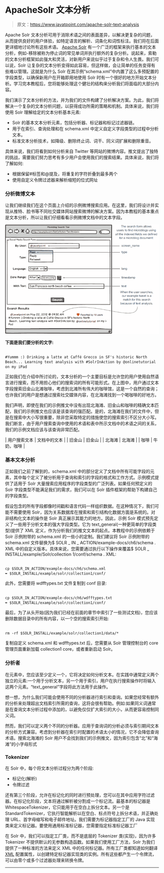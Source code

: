 # ApacheSolr 文本分析

> 原文：<https://www.javatpoint.com/apache-solr-text-analysis>

Apache Solr 文本分析可用于消除术语之间的表面差异，以解决更复杂的问题，从而提供良好的用户体验，如特定语言的解析、词条化和词性标注。我们将在后面更详细地讨论所有这些术语。 [Apache Solr](https://www.javatpoint.com/apache-solr) 有一个广泛的框架来执行基本的文本分析，例如-移除被称为停止词的常见单词并执行额外的复杂分析。说起来，索勒的文本分析框架如此强大和灵活，对新用户来说似乎过于复杂和令人生畏。我们可以说，Solr 让复杂的文本分析变得如此容易，但这样做，会让简单的任务变得有些难以管理。这就是为什么 Solr 在其示例“schema.xml”中内置了这么多预配置的字段类型，以确保新用户在开箱即用地使用 Solr 时有一个很好的地方开始文本分析。学习完本教程后，您将能够处理这个健壮的结构来分析我们将面临的大部分内容。

我们演示了文本分析的方法，并为我们的文件构建了分析解决方案。为此，我们将解决一个复杂的文本分析问题，以获得成功所需的策略和机制。具体来说，我们将使用 Solr 理解给定的文本分析基本元素:

*   Solr 的基本文本分析元素，包括分析器、标记器和标记过滤器链。
*   用于在索引、查询处理和在 schema.xml 中定义自定义字段类型的过程中分析文本。
*   标准文本分析技术，如降级、删除终止词、词干、同义词扩展和删除重音。

具体来说，我们将看到如何分析来自 Twitter 等网站的微博内容。推文提出了独特的挑战，需要我们努力思考有多少用户会使用我们的搜索结果。具体来说，我们将了解如何:

*   根据保留#标签和@提及，将重复的字符折叠到最多两个
*   使用自定义令牌过滤器来解析缩短的位式网址

### 分析微博文本

让我们继续我们在这个页面上介绍的示例微博搜索应用。在这里，我们将设计并实现从推特、脸书等不同社交媒体网站搜索微博的解决方案。因为本教程的基本重点是文本分析，所以让我们仔细看看示例微博文档中的文本字段。

![Apache Solr Text Analysis](img/7fa125ced59402236f25763451448fd7.png)

**下面是我们要分析的文字:**

```

#Yummm :) Drinking a latte at Caffé Grecco in SF's historic North Beach... Learning text analysis with #SolrInAction by @onlinetutorial on my iPad

```

正如我们在介绍中所讨论的，文本分析的一个主要目标是允许您的用户使用自然语言进行搜索，而不用担心他们的搜索词的所有可能形式。在上图中，用户通过文本字段搜索旧金山北滩咖啡，考虑到北滩所有伟大的咖啡馆，这是一个自然的查询；也许我们的用户是想通过搜索社交媒体内容，在北海滩找到一个喝咖啡的好地方。

我们声明，即使在我们的示例推文中没有出现北海滩、旧金山和咖啡的精确文本匹配，我们的示例推文也应该是该查询的强匹配。是的，北海滩在我们的文件中，但是在搜索中大小写很重要，除非您采取特定的措施使您的搜索索引不区分大小写。我们断言，由于用户搜索查询中使用的术语和表中所示文档中的术语之间的关系，我们的示例文档应该与该查询非常匹配。

| 用户搜索文本 | 文档中的文本 |
| 旧金山 | 旧金山 |
| 北海滩 | 北海滩 |
| 咖啡 | 牛奶，咖啡 |

### 基本文本分析

正如我们之前了解到的，schema.xml 中的<types>部分定义了文档中所有可能字段的<fieldtype>元素，其中每个<fieldtype>定义了被分析用于查询和索引的字段的格式和工作方式。示例模式提供了适用于 Solr 大量搜索应用程序的字段类型的广泛列表。如果任何预定义的 Solr 字段类型不能满足我们的需求，我们可以在 Solr 插件框架的帮助下构建自己的字段类型。</fieldtype></fieldtype></types>

假设包含的所有字段都像时间戳和语言代码一样组织数据。在这种情况下，我们可能不需要使用 Solr，因为关系数据库在搜索和索引结构化数据方面是系统的。对非结构化文本的操作是 Solr 真正展示其能力的地方。因此，示例 Solr 模式预先定义了一些用于分析文本的强大字段类型。它为 text_general(一种更简单的字段类型)提供了 XML 定义，作为分析我们的推文文本的起点。本教程中的示例依赖于 Solr 示例附带的 schema.xml 的一些小的定制。我们建议将 Solr 示例附带的 schema.xml 文件替换为$ SOLR _ IN _ ACTION/example-docs/ch6/schema . XML 中的自定义版本。具体来说，您需要通过执行以下操作来覆盖$ SOLR _ INSTALL/example/Solr/collection 1/conf/schema . XML:

```

cp $SOLR_IN_ACTION/example-docs/ch6/schema.xml
➥ $SOLR_INSTALL/example/solr/collection1/conf/

```

此外，您需要将 wdfftypes.txt 文件复制到 conf 目录:

```

cp $SOLR_IN_ACTION/example-docs/ch6/wdfftypes.txt
➥ $SOLR_INSTALL/example/solr/collection1/conf/

```

最后，为了从头开始(因为我们已经在前面的章节中索引了一些测试文档)，您应该删除数据目录中的所有内容，以一个空的搜索索引开始:

```

rm -rf $SOLR_INSTALL/example/solr/collection1/data/*

```

复制自定义 schema.xml 和 wdfftypes.txt 后，您需要从 Solr 管理控制台的 core 管理页面重新加载 collection1 core，或者重新启动 Solr。

### 分析者

在<fieldtype>元素中，您应该至少定义一个<analyzer>，它将决定如何分析文本。在实践中通常定义两个独立的<analyzer>元素:一个用于分析文本，另一个用于索引，用户在执行搜索操作时将输入这两个元素。“text_general”字段将此方法用于此操作。</analyzer></analyzer></fieldtype>

想一想，为什么我们可能会使用不同的分析器进行索引和查询。如果您经常有额外的分析来处理超出文档索引所需的查询，这将会很有帮助。例如:如果同义词通常是在查询文本分析过程中添加的，以避免仅仅扩大索引的大小，从而更容易控制同义词。

然而，我们可以定义两个不同的分析器。应用于查询词的分析必须与索引期间文本的分析方式兼容。考虑到分析器在索引时配置的术语太小的情况，它不会降低查询术语。搜索北海滩的 Solr 用户不会找到我们的示例推文，因为索引包含“北”和“海滩”的小字母形式

### Tokenizer

在 Solr 中，每个<analyzer>将文本分析过程分为两个阶段:</analyzer>

*   标记化(解析)
*   令牌过滤

还有第三个阶段，允许在标记化的同时进行预处理，您可以在其中应用字符过滤器。在标记化阶段，文本将通过解析被分割成一个标记流。最基本的标记器是 WhitespaceTokenizer，它只能用于在空白上拆分文本。另一个是 StandardTokenizer，它执行智能解析以在空白、标点符号上拆分术语，并正确处理 URL、首字母缩写和电子邮件地址。我们需要为标记器指定工厂的 Java 实现类来定义标记器。要使用通用标准标记器，您需要指定标准标记器工厂

在 Solr 中，我们可以指定工厂类，而不是底层的 Tokenizer 类(实现)，因为许多 Tokenizer 不提供默认的无参数构造函数。如果我们使用工厂方法，Solr 为我们提供了一种标准的方法来定义 XML 中的任何标记器。所有工厂类都知道如何翻译 [XML](https://www.javatpoint.com/xml-tutorial) 配置属性，以创建特定标记器实现类的实例。所有这些都产生一个令牌流，可以由零个或多个过滤器处理来转换令牌。

* * *